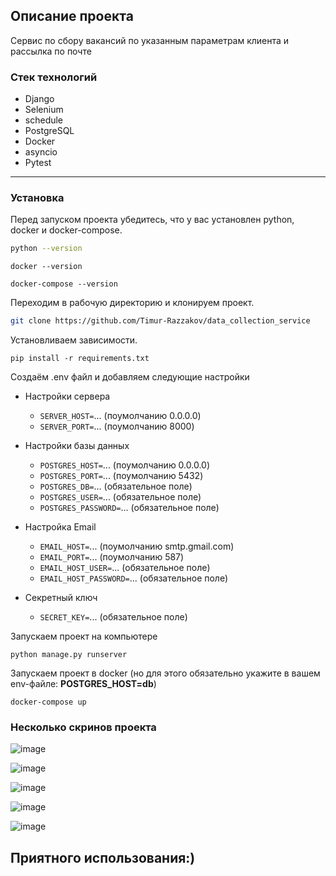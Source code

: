 
## Описание проекта
Сервис по сбору вакансий по указанным параметрам клиента и рассылка по почте

### Стек технологий
- Django
- Selenium
- schedule
- PostgreSQL
- Docker
- asyncio
- Pytest
---

### Установка
Перед запуском проекта убедитесь, что у вас установлен python, docker и docker-compose.

```bash
python --version
```

```
docker --version
```

```
docker-compose --version
```

Переходим в рабочую директорию и клонируем проект.

```bash
git clone https://github.com/Timur-Razzakov/data_collection_service
```

Установливаем зависимости.

```
pip install -r requirements.txt
```

Создаём .env файл и добавляем следующие настройки

- Настройки сервера
  - `SERVER_HOST=`... (поумолчанию 0.0.0.0)
  - `SERVER_PORT=`... (поумолчанию 8000)
  
- Настройки базы данных 
  - `POSTGRES_HOST=`... (поумолчанию 0.0.0.0)
  - `POSTGRES_PORT=`... (поумолчанию 5432)
  - `POSTGRES_DB=`... (обязательное поле)
  - `POSTGRES_USER=`... (обязательное поле)
  - `POSTGRES_PASSWORD=`... (обязательное поле)
 
- Настройка Email 
  - `EMAIL_HOST=`... (поумолчанию smtp.gmail.com)
  - `EMAIL_PORT=`... (поумолчанию 587)
  - `EMAIL_HOST_USER=`... (обязательное поле)
  - `EMAIL_HOST_PASSWORD=`... (обязательное поле)
  
- Секретный ключ
  - `SECRET_KEY=`... (обязательное поле)


Запускаем проект на компьютере

```
python manage.py runserver
```

Запускаем проект в docker (но для этого обязательно укажите в вашем env-файле: **POSTGRES_HOST=db**)

```
docker-compose up
```


### Несколько скринов проекта

![image](https://user-images.githubusercontent.com/75569467/147512641-a24ddbb9-4d6b-40d1-a9cf-0db48d2f2805.png)


![image](https://user-images.githubusercontent.com/75569467/147512658-8fdb1ee3-e1be-497c-9890-05df8209678d.png)


![image](https://user-images.githubusercontent.com/75569467/147512683-58ada14d-8a84-4c04-bdf3-b30188268432.png)


![image](https://user-images.githubusercontent.com/75569467/147512741-74be2fb9-0f87-437e-8e4d-c3c94c2a0ddc.png)


![image](https://user-images.githubusercontent.com/75569467/147512692-907d4139-115d-4d7e-a259-b83350fb6d98.png)

Приятного использования:)
---
